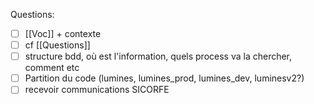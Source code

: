 Questions:
- [ ] [[Voc]] + contexte
- [ ] cf [[Questions]]
- [ ] structure bdd, où est l'information, quels process va la chercher, comment etc
- [ ] Partition du code (lumines, lumines_prod, lumines_dev, luminesv2?)
- [ ] recevoir communications SICORFE